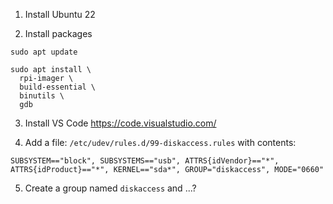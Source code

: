 1. Install Ubuntu 22

2. Install packages
```
sudo apt update

sudo apt install \
  rpi-imager \
  build-essential \
  binutils \
  gdb
```

3. Install VS Code <https://code.visualstudio.com/>

4. Add a file: `/etc/udev/rules.d/99-diskaccess.rules` with contents:
```
SUBSYSTEM=="block", SUBSYSTEMS=="usb", ATTRS{idVendor}=="*", ATTRS{idProduct}=="*", KERNEL=="sda*", GROUP="diskaccess", MODE="0660"
```

5. Create a group named `diskaccess` and ...?

